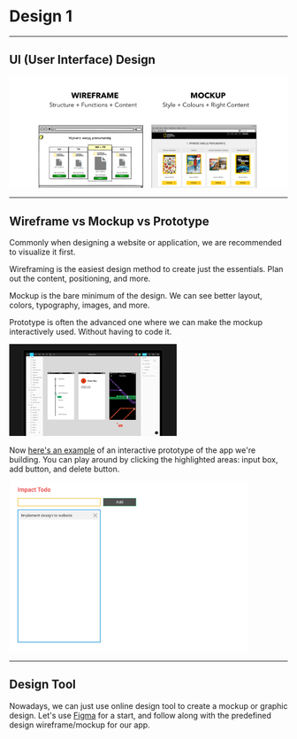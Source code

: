 # Design 1

---

## UI (User Interface) Design

![](./assets/wireframe-mockup.png)

---

## Wireframe vs Mockup vs Prototype

Commonly when designing a website or application, we are recommended to visualize it first.

Wireframing is the easiest design method to create just the essentials. Plan out the content, positioning, and more.

Mockup is the bare minimum of the design. We can see better layout, colors, typography, images, and more.

Prototype is often the advanced one where we can make the mockup interactively used. Without having to code it.

![](./assets/figma.png)

Now [here's an example](https://www.figma.com/proto/ID5EGTB6c4ARMn2CwfRe3AL1/Mockup-v1) of an interactive prototype of the app we're building. You can play around by clicking the highlighted areas: input box, add button, and delete button.

[![](./assets/impactodo.png)](https://www.figma.com/proto/ID5EGTB6c4ARMn2CwfRe3AL1/Mockup-v1)

---

## Design Tool

Nowadays, we can just use online design tool to create a mockup or graphic design. Let's use [Figma](https://figma.com) for a start, and follow along with the predefined design wireframe/mockup for our app.
